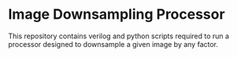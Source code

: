 # Image Downsampling Processor
 
This repository contains verilog and python scripts required to run a processor designed to downsample a given image by any factor.
